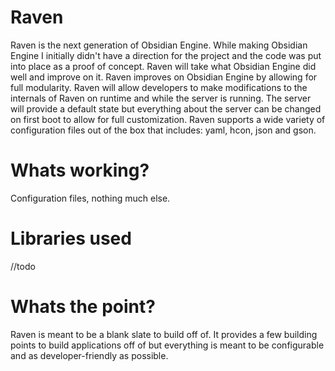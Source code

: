 # Raven

Raven is the next generation of Obsidian Engine. While making Obsidian Engine I initially didn't have a direction for the project and the code was put into place as a proof of concept. Raven will take what Obsidian Engine did well and improve on it. Raven improves on Obsidian Engine by allowing for full modularity. Raven will allow developers to make modifications to the internals of Raven on runtime and while the server is running. The server will provide a default state but everything about the server can be changed on first boot to allow for full customization. Raven supports a wide variety of configuration files out of the box that includes: yaml, hcon, json and gson.

# Whats working?

Configuration files, nothing much else.

# Libraries used

//todo

# Whats the point?

Raven is meant to be a blank slate to build off of. It provides a few building points to build applications off of but everything is meant to be configurable and as developer-friendly as possible.
